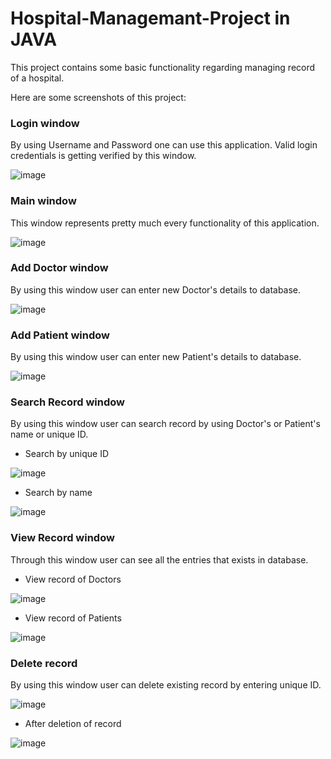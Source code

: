 # Hospital-Managemant-Project in JAVA
This project contains some basic functionality regarding managing record of a hospital.

Here are some screenshots of this project:

### Login window
By using Username and Password one can use this application. Valid login credentials is getting verified by this window.

![image](https://user-images.githubusercontent.com/42318209/53881069-b5907400-4038-11e9-9f18-783700928977.png)

### Main window
This window represents pretty much every functionality of this application.

![image](https://user-images.githubusercontent.com/42318209/53882805-508b4d00-403d-11e9-8b12-5d3b2893961d.png)

### Add Doctor window
By using this window user can enter new Doctor's details to database.

![image](https://user-images.githubusercontent.com/42318209/53883011-e45d1900-403d-11e9-8de3-9836cd5f2d19.png)

### Add Patient window
By using this window user can enter new Patient's details to database.

![image](https://user-images.githubusercontent.com/42318209/53883155-41f16580-403e-11e9-82d1-10ceff8926ff.png)

### Search Record window
By using this window user can search record by using Doctor's or Patient's name or unique ID.

- Search by unique ID

![image](https://user-images.githubusercontent.com/42318209/53884316-5420d300-4041-11e9-9544-3caf1d49b71f.png)

- Search by name

![image](https://user-images.githubusercontent.com/42318209/53884492-ad890200-4041-11e9-8ccd-1cf707bac973.png)

### View Record window
Through this window user can see all the entries that exists in database.

- View record of Doctors

![image](https://user-images.githubusercontent.com/42318209/53884748-4d469000-4042-11e9-8a99-a94d419464a0.png)

- View record of Patients

![image](https://user-images.githubusercontent.com/42318209/53884922-9860a300-4042-11e9-8a11-814ec80603d3.png)

### Delete record
By using this window user can delete existing record by entering unique ID.

![image](https://user-images.githubusercontent.com/42318209/53885145-09a05600-4043-11e9-9650-4014cb791bd6.png)

- After deletion of record

![image](https://user-images.githubusercontent.com/42318209/53885295-5ab04a00-4043-11e9-9e22-f4cf022f9195.png)
